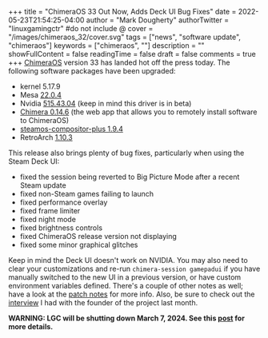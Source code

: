 +++
title = "ChimeraOS 33 Out Now, Adds Deck UI Bug Fixes"
date = 2022-05-23T21:54:25-04:00
author = "Mark Dougherty"
authorTwitter = "linuxgamingctr" #do not include @
cover = "/images/chimeraos_32/cover.svg"
tags = ["news", "software update", "chimeraos"]
keywords = ["chimeraos", ""]
description = ""
showFullContent = false
readingTime = false
draft = false
comments = true
+++
[ChimeraOS](https://chimeraos.org) version 33 has landed hot off the press today. The following software packages have been upgraded:
- kernel 5.17.9
- Mesa [22.0.4](https://docs.mesa3d.org/relnotes/22.0.4.html)
- Nvidia [515.43.04](https://forums.developer.nvidia.com/t/linux-solaris-and-freebsd-driver-515-43-04-beta/214143) (keep in mind this driver is in beta)
- [Chimera 0.14.6](https://github.com/ChimeraOS/chimera) (the web app that allows you to remotely install software to ChimeraOS)
- [steamos-compositor-plus 1.9.4](https://github.com/ChimeraOS/steamos-compositor-plus)
- RetroArch [1.10.3](https://retroarchofficial.itch.io/retroarch/devlog/370428/retroarch-1103-release)

This release also brings plenty of bug fixes, particularly when using the Steam Deck UI:
- fixed the session being reverted to Big Picture Mode after a recent Steam update
- fixed non-Steam games failing to launch
- fixed performance overlay
- fixed frame limiter
- fixed night mode
- fixed brightness controls
- fixed ChimeraOS release version not displaying
- fixed some minor graphical glitches

Keep in mind the Deck UI doesn't work on NVIDIA. You may also need to clear your customizations and re-run `chimera-session gamepadui` if you have manually switched to the new UI in a previous version, or have custom environment variables defined. There's a couple of other notes as well; have a look at the [patch notes](https://steamcommunity.com/groups/chimeraos/announcements/detail/3184619990168668901) for more info. Also, be sure to check out the [interview](https://linuxgamingcentral.com/posts/interview_with_chimeraos_dev/) I had with the founder of the project last month.

**WARNING: LGC will be shutting down March 7, 2024. See this [post](https://linuxgamingcentral.com/posts/the-end-of-lgc/) for more details.**

